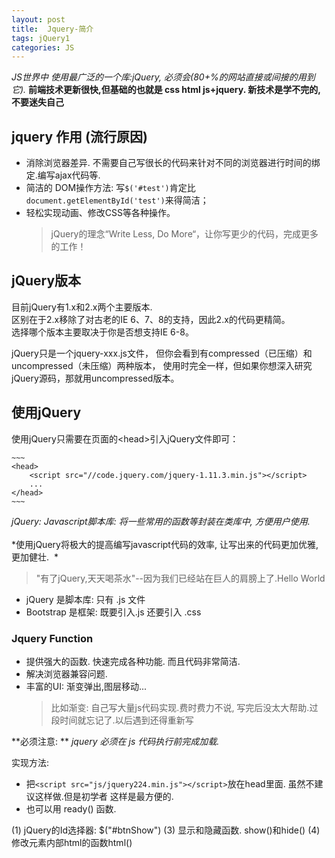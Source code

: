 ```yaml
---
layout: post
title:  Jquery-简介
tags: jQuery1
categories: JS
---
```

*JS世界中 使用最广泛的一个库:jQuery, 必须会(80+%的网站直接或间接的用到它).* 
**前端技术更新很快,但基础的也就是 css html js+jquery. 新技术是学不完的,不要迷失自己**

## jquery 作用 (流行原因)
- 消除浏览器差异. 不需要自己写很长的代码来针对不同的浏览器进行时间的绑定.编写ajax代码等.
- 简洁的 DOM操作方法: 写`$('#test')`肯定比`document.getElementById('test')`来得简洁；
- 轻松实现动画、修改CSS等各种操作。
	> jQuery的理念“Write Less, Do More“，让你写更少的代码，完成更多的工作！


## jQuery版本
目前jQuery有1.x和2.x两个主要版本.  
区别在于2.x移除了对古老的IE 6、7、8的支持，因此2.x的代码更精简。  
选择哪个版本主要取决于你是否想支持IE 6-8。

jQuery只是一个jquery-xxx.js文件，
但你会看到有compressed（已压缩）和uncompressed（未压缩）两种版本，
使用时完全一样，但如果你想深入研究jQuery源码，那就用uncompressed版本。


## 使用jQuery
使用jQuery只需要在页面的\<head\>引入jQuery文件即可：

	~~~
	<head>
	    <script src="//code.jquery.com/jquery-1.11.3.min.js"></script>
	    ...
	</head>
	~~~




*jQuery: Javascript脚本库: 将一些常用的函数等封装在类库中, 方便用户使用.*  
<br>
*使用jQuery将极大的提高编写javascript代码的效率, 让写出来的代码更加优雅, 更加健壮.   *
> "有了jQuery,天天喝茶水"--因为我们已经站在巨人的肩膀上了.Hello World


- jQuery  是脚本库: 只有 .js 文件 
- Bootstrap 是框架: 既要引入.js 还要引入 .css 


### Jquery Function
- 提供强大的函数. 快速完成各种功能. 而且代码非常简洁.  
- 解决浏览器兼容问题.
- 丰富的UI: 渐变弹出,图层移动...  
	> 比如渐变: 自己写大量js代码实现.费时费力不说, 写完后没太大帮助.过段时间就忘记了.以后遇到还得重新写



**必须注意: ** *jquery 必须在 js 代码执行前完成加载.*

实现方法:  
- 把`<script src="js/jquery224.min.js"></script>`放在head里面. 虽然不建议这样做.但是初学者 这样是最方便的.
- 也可以用 ready() 函数.




(1) jQuery的Id选择器: $("#btnShow")
(3) 显示和隐藏函数. show()和hide()
(4) 修改元素内部html的函数html()